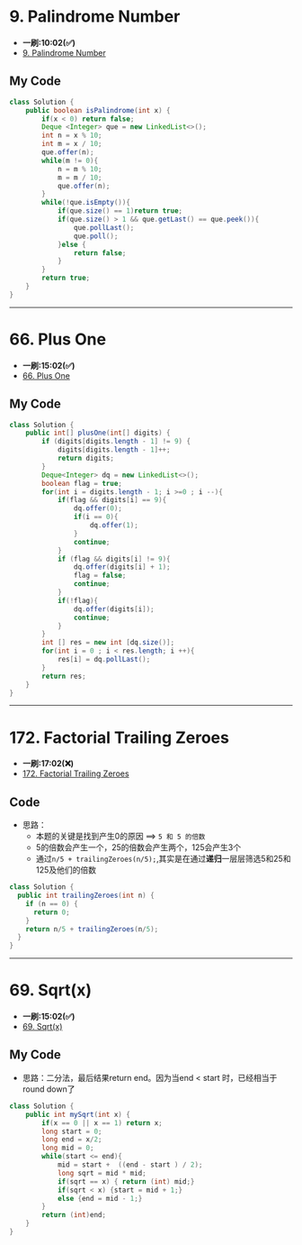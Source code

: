 # 9. Palindrome Number
* **一刷:10:02(✅)**
* [9. Palindrome Number](https://leetcode.com/problems/palindrome-number/?envType=study-plan-v2&envId=top-interview-150)

## My Code
```java
class Solution {
    public boolean isPalindrome(int x) {
        if(x < 0) return false;
        Deque <Integer> que = new LinkedList<>();
        int n = x % 10;
        int m = x / 10;
        que.offer(n);
        while(m != 0){
            n = m % 10;
            m = m / 10;
            que.offer(n);
        }
        while(!que.isEmpty()){
            if(que.size() == 1)return true;
            if(que.size() > 1 && que.getLast() == que.peek()){
                que.pollLast();
                que.poll();
            }else {
                return false;
            }
        }
        return true;
    }
}
```
***
# 66. Plus One
* **一刷:15:02(✅)**
* [66. Plus One](https://leetcode.com/problems/plus-one/?envType=study-plan-v2&envId=top-interview-150)

## My Code
```java
class Solution {
    public int[] plusOne(int[] digits) {
        if (digits[digits.length - 1] != 9) {
            digits[digits.length - 1]++;
            return digits;
        }
        Deque<Integer> dq = new LinkedList<>();
        boolean flag = true;
        for(int i = digits.length - 1; i >=0 ; i --){
            if(flag && digits[i] == 9){
                dq.offer(0);
                if(i == 0){
                    dq.offer(1);
                }
                continue;
            }
            if (flag && digits[i] != 9){
                dq.offer(digits[i] + 1);
                flag = false;
                continue;
            }
            if(!flag){
                dq.offer(digits[i]);
                continue;
            }
        }
        int [] res = new int [dq.size()];
        for(int i = 0 ; i < res.length; i ++){
            res[i] = dq.pollLast();
        }
        return res;
    }
}
```
***
# 172. Factorial Trailing Zeroes
* **一刷:17:02(❌)**
* [172. Factorial Trailing Zeroes](https://leetcode.com/problems/factorial-trailing-zeroes/?envType=study-plan-v2&envId=top-interview-150)

## Code
* 思路：
  * 本题的关键是找到产生0的原因 ==> `5 和 5 的倍数`
  * 5的倍数会产生一个，25的倍数会产生两个，125会产生3个
  * 通过`n/5 + trailingZeroes(n/5);`,其实是在通过**递归**一层层筛选5和25和125及他们的倍数
  
```java
class Solution {
  public int trailingZeroes(int n) {
    if (n == 0) {
      return 0;
    }
    return n/5 + trailingZeroes(n/5);
  }
}
```
***
# 69. Sqrt(x)
* **一刷:15:02(✅)**
* [69. Sqrt(x)](https://leetcode.com/problems/sqrtx/?envType=study-plan-v2&envId=top-interview-150)

## My Code 
* 思路：二分法，最后结果return end。因为当end < start 时，已经相当于round down了

```java
class Solution {
    public int mySqrt(int x) {
        if(x == 0 || x == 1) return x;
        long start = 0; 
        long end = x/2;
        long mid = 0;
        while(start <= end){
            mid = start +  ((end - start ) / 2);
            long sqrt = mid * mid;
            if(sqrt == x) { return (int) mid;}
            if(sqrt < x) {start = mid + 1;}
            else {end = mid - 1;}
        }
        return (int)end;
    }
}
```

